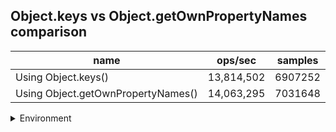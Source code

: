 ## Object.keys vs Object.getOwnPropertyNames comparison

|name|ops/sec|samples|
|-|-|-|
|Using Object.keys()|13,814,502|6907252|
|Using Object.getOwnPropertyNames()|14,063,295|7031648|


<details>
<summary>Environment</summary>

* __Machine:__ linux x64 | 4 vCPUs | 15.2GB Mem
* __Run:__ Sun Jun 23 2024 23:45:21 GMT+0000 (Coordinated Universal Time)
</details>

<!--
{"environment":{"platform":"linux","arch":"x64","cpus":4,"totalMemory":15.245216369628906},"benchmarks":[{"name":"Using Object.keys()","opsSec":13814502.839588862,"samples":6907252},{"name":"Using Object.getOwnPropertyNames()","opsSec":14063295.606223062,"samples":7031648}]}-->
